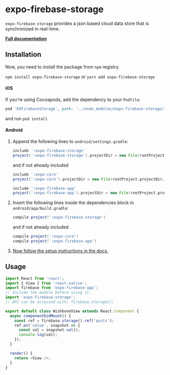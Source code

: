 # expo-firebase-storage

`expo-firebase-storage` provides a json based cloud data store that is synchronized in real-time.

[**Full documentation**](https://rnfirebase.io/docs/master/storage/reference/storage)

## Installation

Now, you need to install the package from `npm` registry.

`npm install expo-firebase-storage` or `yarn add expo-firebase-storage`

#### iOS

If you're using Cocoapods, add the dependency to your `Podfile`:

```ruby
pod 'EXFirebaseStorage', path: '../node_modules/expo-firebase-storage/ios'
```

and run `pod install`.

#### Android

1.  Append the following lines to `android/settings.gradle`:

    ```gradle
    include ':expo-firebase-storage'
    project(':expo-firebase-storage').projectDir = new File(rootProject.projectDir, '../node_modules/expo-firebase-storage/android')
    ```

    and if not already included

    ```gradle
    include ':expo-core'
    project(':expo-core').projectDir = new File(rootProject.projectDir, '../node_modules/expo-core/android')

    include ':expo-firebase-app'
    project(':expo-firebase-app').projectDir = new File(rootProject.projectDir, '../node_modules/expo-firebase-app/android')
    ```

2.  Insert the following lines inside the dependencies block in `android/app/build.gradle`:
    ```gradle
    compile project(':expo-firebase-storage')
    ```
    and if not already included
    ```gradle
    compile project(':expo-core')
    compile project(':expo-firebase-app')
    ```
3.  [Now follow the setup instructions in the docs.](https://rnfirebase.io/docs/master/storage/android)

## Usage

```javascript
import React from 'react';
import { View } from 'react-native';
import firebase from 'expo-firebase-app';
// Include the module before using it.
import 'expo-firebase-storage';
// API can be accessed with: firebase.storage();

export default class WishboneView extends React.Component {
  async componentDidMount() {
    const ref = firebase.storage().ref('posts');
    ref.on('value', snapshot => {
      const val = snapshot.val();
      console.log(val);
    });
  }

  render() {
    return <View />;
  }
}
```
